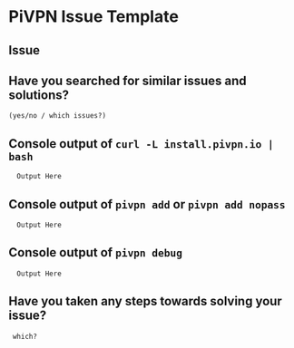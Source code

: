 <!-- PLEASE READ THIS TEMPLATE CAREFULLY BEFORE OPENING AN ISSUE! -->

<!-- Hi, you are about to open a new issue, Please provide us with all the info required below, incomplete issues will decrease our effectiveness to troubleshoot your issue and increase the time we need to spend helping you out, or with your issue closed even if it is a legitimate issue. Please remember we do not have any super power that makes us guess exactly what your issue is without any decent details! -->

<!-- For any output requested below, you may alternatively post it on http://pastebin.com and provide the Pastebin URL in its place -->


# PiVPN Issue Template
<!-- If the install failed: can you please copy-paste the console output after running `curl install.pivpn.io | bash` between the backticks -->

<!-- Please explain your issue. Feel free to format your text -->
## Issue


## Have you searched for similar issues and solutions?
    (yes/no / which issues?)


## Console output of `curl -L install.pivpn.io | bash`
```
  Output Here
```
<!-- If the generation of an .ovpn file fails / the ovpns folder stays empty, please paste the output of `pivpn add` or `pivpn add nopass` between the backticks -->
## Console output of `pivpn add` or `pivpn add nopass`
```
  Output Here
```
<!-- Please paste the output of `pivpn debug` between the backticks, don't forget to substitute your public IP address if you don't want the world to know it -->
## Console output of `pivpn debug`
```
  Output Here
```

## Have you taken any steps towards solving your issue?
     which?

<!-- If something else fails, please state the command you used and it's output -->
